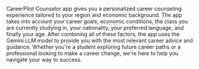 CareerPilot Counselor app gives you a personalized career counseling experience tailored to your region and economic background. The app takes into account your career goals, economic conditions, the class you are currently studying in, your nationality, your preferred language, and finally your age. After combining all of these factors, the app uses the Gemini LLM model to provide you with the most relevant career advice and guidance. Whether you're a student exploring future career paths or a professional looking to make a career change, we're here to help you navigate your way to success.
